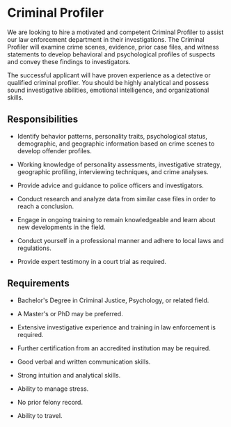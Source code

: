 # Criminal Profiler

We are looking to hire a motivated and competent Criminal Profiler to assist our law enforcement department in their investigations. The Criminal Profiler will examine crime scenes, evidence, prior case files, and witness statements to develop behavioral and psychological profiles of suspects and convey these findings to investigators.

The successful applicant will have proven experience as a detective or qualified criminal profiler. You should be highly analytical and possess sound investigative abilities, emotional intelligence, and organizational skills.

## Responsibilities

* Identify behavior patterns, personality traits, psychological status, demographic, and geographic information based on crime scenes to develop offender profiles.

* Working knowledge of personality assessments, investigative strategy, geographic profiling, interviewing techniques, and crime analyses.

* Provide advice and guidance to police officers and investigators.

* Conduct research and analyze data from similar case files in order to reach a conclusion.

* Engage in ongoing training to remain knowledgeable and learn about new developments in the field.

* Conduct yourself in a professional manner and adhere to local laws and regulations.

* Provide expert testimony in a court trial as required.

## Requirements

* Bachelor's Degree in Criminal Justice, Psychology, or related field.

* A Master's or PhD may be preferred.

* Extensive investigative experience and training in law enforcement is required.

* Further certification from an accredited institution may be required.

* Good verbal and written communication skills.

* Strong intuition and analytical skills.

* Ability to manage stress.

* No prior felony record.

* Ability to travel.

